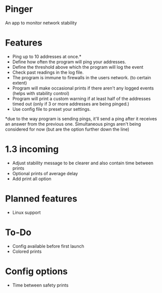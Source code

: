 # Pinger
An app to monitor network stability

# Features
- Ping up to 10 addresses at once.*
- Define how often the program will ping your addresses.
- Define the threshold above which the program will log the event
- Check past readings in the log file.
- The program is immune to firewalls in the users network. (to certain extent)
- Program will make occasional prints if there aren't any logged events (helps with stability control)
- Program will print a custom warning if at least half of the addresses timed out (only if 3 or more addresses are being pinged.)
- Use config file to preset your settings.

*due to the way program is sending pings, it'll send a ping after it receives an answer from the previous one. Simultaneous pings aren't being considered for now (but are the option further down the line)

# 1.3 incoming
- Adjust stability message to be clearer and also contain time between prints
- Optional prints of average delay
- Add print all option

# Planned features
- Linux support

# To-Do
- Config available before first launch
- Colored prints
# Config options
- Time between safety prints